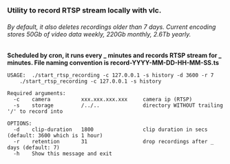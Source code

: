### Utility to record RTSP stream locally with vlc.
###### By default, it also deletes recordings older than 7 days. Current encoding stores 50Gb of video data weekly, 220Gb monthly, 2.6Tb yearly.

**Scheduled by cron, it runs every _ minutes and records RTSP stream for _ minutes. 
File naming convention is record-YYYY-MM-DD-HH-MM-SS.ts**

````
USAGE: 	./start_rtsp_recording -c 127.0.0.1 -s history -d 3600 -r 7
	./start_rtsp_recording -c 127.0.0.1 -s history

Required arguments: 
  -c 	camera			xxx.xxx.xxx.xxx		camera ip (RTSP)
  -s 	storage			/../..				directory WITHOUT trailing '/' to record into

OPTIONS:
  -d 	clip-duration	1800				clip duration in secs (default: 3600 which is 1 hour)
  -r	retention		31					drop recordings after _ days (default: 7)
  -h	Show this message and exit
````
